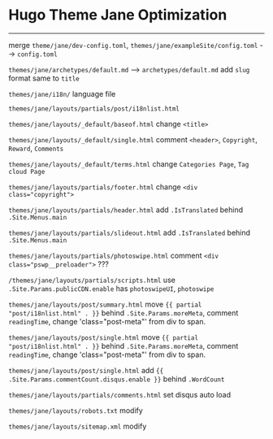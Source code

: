 # Hugo Theme Jane Optimization
---

merge `theme/jane/dev-config.toml`, `themes/jane/exampleSite/config.toml` --> `config.toml`

`themes/jane/archetypes/default.md` --> `archetypes/default.md`
add `slug` format same to `title`

`themes/jane/i18n/` language file

`themes/jane/layouts/partials/post/i18nlist.html`

`themes/jane/layouts/_default/baseof.html` change `<title>`

`themes/jane/layouts/_default/single.html` comment `<header>`, `Copyright`, `Reward`, `Comments`

`themes/jane/layouts/_default/terms.html` change `Categories Page`, `Tag cloud Page`

`themes/jane/layouts/partials/footer.html` change `<div class="copyright">`

<!-- `themes/jane/layouts/partials/header.html` change `safeURL` to `absLangURL` -->

`themes/jane/layouts/partials/header.html` add `.IsTranslated` behind `.Site.Menus.main`

`themes/jane/layouts/partials/slideout.html` add `.IsTranslated` behind `.Site.Menus.main`

`themes/jane/layouts/partials/photoswipe.html` comment `<div class="pswp__preloader">` ???

`/themes/jane/layouts/partials/scripts.html` use `.Site.Params.publicCDN.enable` has  `photoswipeUI`, `photoswipe`

`themes/jane/layouts/post/summary.html` move `{{ partial "post/i18nlist.html" . }}` behind `.Site.Params.moreMeta`, comment `readingTime`, change 'class="post-meta"' from div to span.

`themes/jane/layouts/post/single.html` move `{{ partial "post/i18nlist.html" . }}` behind `.Site.Params.moreMeta`, comment `readingTime`, change 'class="post-meta"' from div to span.

`themes/jane/layouts/post/single.html` add `{{ .Site.Params.commentCount.disqus.enable }}` behind `.WordCount`

`themes/jane/layouts/partials/comments.html` set disqus auto load

`themes/jane/layouts/robots.txt` modify

`themes/jane/layouts/sitemap.xml` modify


<!-- End -->
